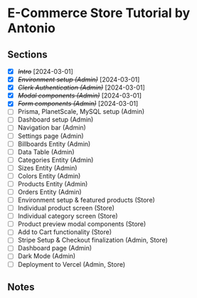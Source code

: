 # E-Commerce Store Tutorial by Antonio

## Sections

- [x] ~~_Intro_~~ [2024-03-01]
- [x] ~~_Environment setup (Admin)_~~ [2024-03-01]
- [x] ~~_Clerk Authentication (Admin)_~~ [2024-03-01]
- [x] ~~_Modal components (Admin)_~~ [2024-03-01]
- [x] ~~_Form components (Admin)_~~ [2024-03-01]
- [ ] Prisma, PlanetScale, MySQL setup (Admin)
- [ ] Dashboard setup (Admin)
- [ ] Navigation bar (Admin)
- [ ] Settings page (Admin)
- [ ] Billboards Entity (Admin)
- [ ] Data Table (Admin)
- [ ] Categories Entity (Admin)
- [ ] Sizes Entity (Admin)
- [ ] Colors Entity (Admin)
- [ ] Products Entity (Admin)
- [ ] Orders Entity (Admin)
- [ ] Environment setup & featured products (Store)
- [ ] Individual product screen (Store)
- [ ] Individual category screen (Store)
- [ ] Product preview modal components (Store)
- [ ] Add to Cart functionality (Store)
- [ ] Stripe Setup & Checkout finalization (Admin, Store)
- [ ] Dashboard page (Admin)
- [ ] Dark Mode (Admin)
- [ ] Deployment to Vercel (Admin, Store)

## Notes
